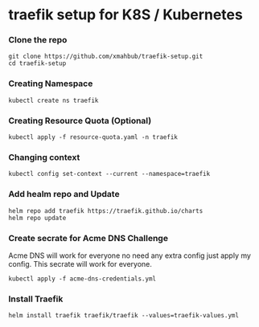 # traefik setup for K8S / Kubernetes

### Clone the repo

```
git clone https://github.com/xmahbub/traefik-setup.git
cd traefik-setup
```

### Creating Namespace
```
kubectl create ns traefik
```
### Creating Resource Quota (Optional)

```
kubectl apply -f resource-quota.yaml -n traefik
```

### Changing context
```
kubectl config set-context --current --namespace=traefik
```
### Add healm repo and Update 
```
helm repo add traefik https://traefik.github.io/charts
helm repo update
```
### Create secrate for Acme DNS Challenge

Acme DNS will work for everyone no need any extra config just apply my config. This secrate will work for everyone.

```
kubectl apply -f acme-dns-credentials.yml
```

### Install Traefik 
```
helm install traefik traefik/traefik --values=traefik-values.yml
```